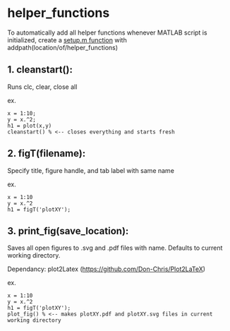 # helper_functions

To automatically add all helper functions whenever MATLAB script is initialized, create a [setup.m function](https://www.youtube.com/watch?v=HhuA_kWQaK0&t=606) with addpath(location/of/helper_functions)

## 1. cleanstart(): 

Runs clc, clear, close all

ex.
```
x = 1:10;
y = x.^2;
h1 = plot(x,y)
cleanstart() % <-- closes everything and starts fresh
```

## 2. figT(filename): 

Specify title, figure handle, and tab label with same name

ex.
```
x = 1:10
y = x.^2
h1 = figT('plotXY');
```

## 3. print_fig(save_location):

Saves all open figures to .svg and .pdf files with name. Defaults to current working directory. 

Dependancy: plot2Latex (https://github.com/Don-Chris/Plot2LaTeX)

ex.
```
x = 1:10
y = x.^2
h1 = figT('plotXY');
plot_fig() % <-- makes plotXY.pdf and plotXY.svg files in current working directory 
```
